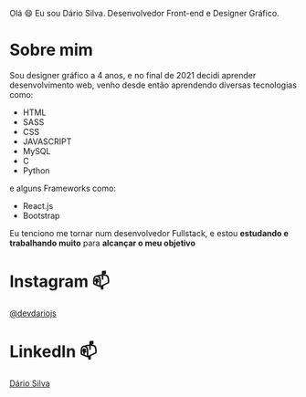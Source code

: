Olá 😄 Eu sou Dário Silva.
Desenvolvedor Front-end e Designer Gráfico.

# Sobre mim
Sou designer gráfico a 4 anos, e no final de 2021 decidi aprender desenvolvimento web, venho desde então aprendendo diversas tecnologias como:
- HTML
- SASS
- CSS
- JAVASCRIPT
- MySQL
- C
- Python

e alguns Frameworks como:
- React.js
- Bootstrap

Eu tenciono me tornar num desenvolvedor Fullstack, e estou **estudando e trabalhando muito** para **alcançar o meu objetivo**


# Instagram 📫
[@devdariojs](https://www.instagram.com/devdariojs)

# LinkedIn 📫
[Dário Silva](https://www.linkedin.com/mwlite/in/d%C3%A1rio-silva-648651234)
